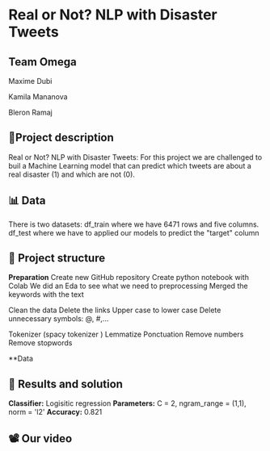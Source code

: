 # Real or Not? NLP with Disaster Tweets
## Team Omega
Maxime Dubi

Kamila Mananova

Bleron Ramaj

## 📑Project description 
Real or Not? NLP with Disaster Tweets: For this project we are challenged to buil a Machine Learning model that can predict which tweets are about a real disaster (1) and which are not (0). 

## 📊 Data 
There is two datasets:
  df_train where we have 6471 rows and five columns.
  df_test where we have to applied our models to predict the "target" column
  
## 🎯 Project structure
**Preparation**
Create new GitHub repository
Create python notebook with Colab
We did an Eda to see what we need to preprocessing
  Merged the keywords with the text
  
  
  Clean the data
    Delete the links
    Upper case to lower case
    Delete unnecessary symbols: @, #,...
    
    
  Tokenizer (spacy tokenizer )
    Lemmatize
    Ponctuation
    Remove numbers
    Remove stopwords

**Data

## 🧾 Results and solution

**Classifier:** Logisitic regression
**Parameters:** C = 2, ngram_range = (1,1), norm = 'l2'
**Accuracy:** 0.821

## 📽️ Our video 
